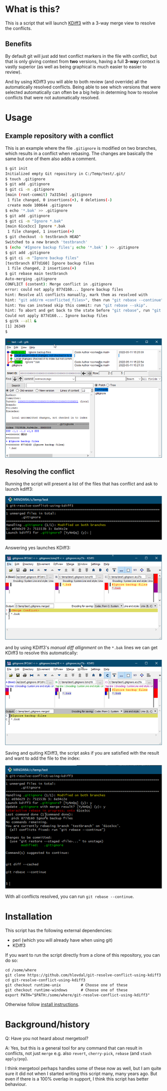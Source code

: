 
# What is this?

This is a script that will launch [KDiff3](http://kdiff3.sourceforge.net/) with
a 3-way merge view to resolve the conflicts.

## Benefits

By default git will just add text conflict markers in the file with conflict,
but that is only giving context from **two** versions, having a full **3-way**
context is vastly superior (as well as being graphical is much easier to easier
to review).

And by using KDiff3 you will able to both review (and override) all the
automatically resolved conflicts. Being able to see which versions that were
selected automatically can often be a big help in determing how to resolve
conflicts that were not automatically resolved.

# Usage

## Example repository with a conflict

This is an example where the file `.gitignore` is modified on two branches,
which results in a conflict when rebasing. The changes are basically the same
but one of them also adds a comment.

```bash
$ git init
Initialized empty Git repository in C:/Temp/test/.git/
$ touch .gitignore
$ git add .gitignore
$ git ci -m .gitignore
[main (root-commit) 7a3154e] .gitignore
 1 file changed, 0 insertions(+), 0 deletions(-)
 create mode 100644 .gitignore
$ echo '*.bak' >> .gitignore
$ git add .gitignore
$ git ci -m "Ignore *.bak"
[main 61ce3cc] Ignore *.bak
 1 file changed, 1 insertion(+)
$ git checkout -b testbranch HEAD^
Switched to a new branch 'testbranch'
$ (echo '#Ignore backup files'; echo '*.bak' ) >> .gitignore
$ git add .gitignore
$ git ci -m "Ignore backup files"
[testbranch 877d160] Ignore backup files
 1 file changed, 2 insertions(+)
$ git rebase main testbranch
Auto-merging .gitignore
CONFLICT (content): Merge conflict in .gitignore
error: could not apply 877d160... Ignore backup files
hint: Resolve all conflicts manually, mark them as resolved with
hint: "git add/rm <conflicted_files>", then run "git rebase --continue".
hint: You can instead skip this commit: run "git rebase --skip".
hint: To abort and get back to the state before "git rebase", run "git rebase --abort".
Could not apply 877d160... Ignore backup files
$ gitk --all &
[1] 26349
$
```

![Gitk screenshot](doc/images/gitk_conflict.png)

## Resolving the conflict

Running the script will present a list of the files that has conflict and ask
to launch kdiff3:

![Running script screenhot](doc/images/run_script_001.png)

Answering yes launches KDiff3:

![KDiff3 screenshot, initial](doc/images/kdiff3_initial.png)

and by using KDiff3's *manual diff allignment* on the `*.bak` lines we can get
KDiff3 to resolve this automatically:

![KDiff3 screenshot, manual diff alignmet](doc/images/kdiff3_manual_diffalignment.png)

Saving and quiting KDiff3, the script asks if you are satisfied with the result
and want to add the file to the index:

![Running script screenshot](doc/images/run_script_002.png)

With all conflicts resolved, you can run `git rebase --continue`.

# Installation

This script has the following external dependencies:

* perl (which you will already have when using git)
* KDiff3

If you want to run the script directly from a clone of this repository,
you can do so:

```shell
cd /some/where
git clone https://github.com/hlovdal/git-resolve-conflict-using-kdiff3
cd git-resolve-conflict-using-kdiff3
git checkout runtime-unix         # Choose one of these
git checkout runtime-windows      # Choose one of these
export PATH="$PATH:/some/where/git-resolve-conflict-using-kdiff3"
```

Otherwise follow [install instructions](./doc/INSTALL.md).

# Background/history

Q: Have you not heard about mergetool?

A: Yes, but this is a general tool for any command that can result in
conflicts, not just `merge` e.g. also `revert`, `cherry-pick`, `rebase`
(and `stash apply/pop`).

I think mergetool perhaps handles some of these now as well, but I am quite
sure it did not when I started writing this script many, many years ago.
But even if there is a 100% overlap in support, I think this script has better
behaviour.
